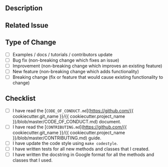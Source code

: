 ## Description

<!-- Add a more detailed description of the changes if needed. -->

## Related Issue

<!-- If your PR refers to a related issue, link it here. -->

## Type of Change

<!-- Mark with an `x` all the checkboxes that apply (like `[x]`) -->

- [ ] Examples / docs / tutorials / contributors update
- [ ] Bug fix (non-breaking change which fixes an issue)
- [ ] Improvement (non-breaking change which improves an existing feature)
- [ ] New feature (non-breaking change which adds functionality)
- [ ] Breaking change (fix or feature that would cause existing functionality to change)

## Checklist

<!-- Mark with an `x` all the checkboxes that apply (like `[x]`) -->

- [ ] I have read the [`CODE_OF_CONDUCT.md`](https://github.com/{{ cookiecutter.git_name }}/{{ cookiecutter.project_name }}/blob/master/CODE_OF_CONDUCT.md) document.
- [ ] I have read the [`CONTRIBUTING.md`](https://github.com/{{ cookiecutter.git_name }}/{{ cookiecutter.project_name }}/blob/master/CONTRIBUTING.md) guide.
- [ ] I have update the code style using `make codestyle`.
- [ ] I have written tests for all new methods and classes that I created.
- [ ] I have written the docstring in Google format for all the methods and classes that I used.
